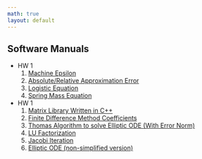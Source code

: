 ```yaml
---
math: true
layout: default
---
```


## Software Manuals

* HW 1
  1. [Machine Epsilon](./epsilon)
  2. [Absolute/Relative Approximation Error](./error)
  3. [Logistic Equation](./logistic)
  4. [Spring Mass Equation](./springmass)
* HW 1
  1. [Matrix Library Written in C++](./matrix)
  2. [Finite Difference Method Coefficients](./finiteDiffCoeffs)
  3. [Thomas Algorithm to solve Elliptic ODE (With Error Norm)](./thomas)
  4. [LU Factorization](./lu)
  5. [Jacobi Iteration](./jacobi)
  6. [Elliptic ODE (non-simplified version)](./ellipticWithK)
